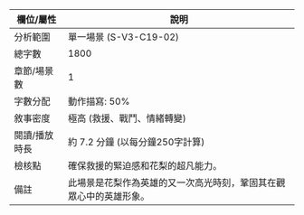 | 欄位/屬性 | 說明 |
|---|---|
| 分析範圍 | 單一場景 (S-V3-C19-02) |
| 總字數 | 1800 |
| 章節/場景數 | 1 |
| 字數分配 | 動作描寫: 50% | 對話: 30% | 內心描寫: 20% |
| 敘事密度 | 極高 (救援、戰鬥、情緒轉變) |
| 閱讀/播放時長 | 約 7.2 分鐘 (以每分鐘250字計算) |
| 檢核點 | 確保救援的緊迫感和花梨的超凡能力。 |
| 備註 | 此場景是花梨作為英雄的又一次高光時刻，鞏固其在觀眾心中的英雄形象。
